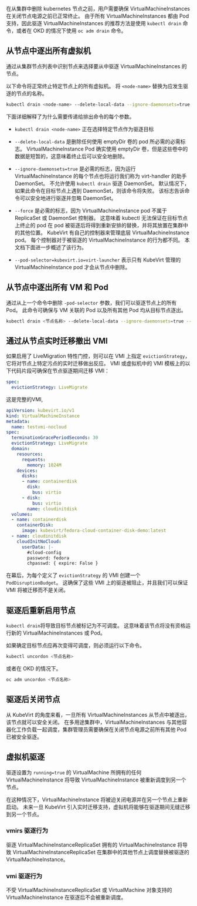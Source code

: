 
在从集群中删除 kubernetes 节点之前，用户需要确保 VirtualMachineInstances 在关闭节点电源之前已正常终止。 由于所有 VirtualMachineInstances 都由 Pod 支持，因此驱逐 VirtualMachineInstances 的推荐方法是使用 `kubectl drain` 命令，或者在 OKD 的情况下使用 `oc adm drain` 命令。

## 从节点中逐出所有虚拟机

通过从集群节点列表中识别节点来选择要从中驱逐 VirtualMachineInstances 的节点。

以下命令将正常终止特定节点上的所有虚拟机。 将 `<node-name>` 替换为应发生驱逐的节点的名称。

```bash
kubectl drain <node-name> --delete-local-data --ignore-daemonsets=true --force --pod-selector=kubevirt.io=virt-launcher
```

下面详细解释了为什么需要传递给排出命令的每个参数。

- `kubectl drain <node-name>` 正在选择特定节点作为驱逐目标

- `--delete-local-data` 是删除任何使用 emptyDir 卷的 pod 所必需的必需标志。 VirtualMachineInstance Pod 确实使用 emptyDir 卷，但是这些卷中的数据是短暂的，这意味着终止后可以安全地删除。

- `--ignore-daemonsets=true` 是必需的标志，因为运行 VirtualMachineInstance 的每个节点也将运行我们称为 virt-handler 的助手 DaemonSet。 不允许使用 `kubectl drain` 驱逐 DaemonSet。 默认情况下，如果此命令在目标节点上遇到 DaemonSet，则该命令将失败。 该标志告诉命令可以安全地进行驱逐并忽略 DaemonSet。

- `--force` 是必需的标志，因为 VirtualMachineInstance pod 不属于 ReplicaSet 或 DaemonSet 控制器。 这意味着 kubectl 无法保证在目标节点上终止的 pod 在 pod 被驱逐后将得到重新安排的替换，并将其放置在集群中的其他位置。 KubeVirt 有自己的控制器来管理底层 VirtualMachineInstance pod。 每个控制器对于被驱逐的 VirtualMachineInstance 的行为都不同。 本文档下面进一步概述了该行为。

- `--pod-selector=kubevirt.io=virt-launcher` 表示只有 KubeVirt 管理的 VirtualMachineInstance pod 才会从节点中删除。

## 从节点中逐出所有 VM 和 Pod

通过从上一个命令中删除 `-pod-selector` 参数，我们可以驱逐节点上的所有 Pod。 此命令可确保与 VM 关联的 Pod 以及所有其他 Pod 均从目标节点逐出。

```bash
kubectl drain <节点名称> --delete-local-data --ignore-daemonsets=true --force
```

## 通过从节点实时迁移撤出 VMI

如果启用了 LiveMigration 特性门控，则可以在 VMI 上指定 `evictionStrategy`，它将对节点上特定污点的实时迁移做出反应。 VMI 或虚拟机中的 VMI 模板上的以下代码片段可确保在节点驱逐期间迁移 VMI：

```yaml
spec:
  evictionStrategy: LiveMigrate
```

这是完整的VMI,
```yaml linenums="1"
apiVersion: kubevirt.io/v1
kind: VirtualMachineInstance
metadata:
  name: testvmi-nocloud
spec:
  terminationGracePeriodSeconds: 30
  evictionStrategy: LiveMigrate
  domain:
    resources:
      requests:
        memory: 1024M
    devices:
      disks:
      - name: containerdisk
        disk:
          bus: virtio
      - disk:
          bus: virtio
        name: cloudinitdisk
  volumes:
  - name: containerdisk
    containerDisk:
      image: kubevirt/fedora-cloud-container-disk-demo:latest
  - name: cloudinitdisk
    cloudInitNoCloud:
      userData: |-
        #cloud-config
        password: fedora
        chpasswd: { expire: False }
```

在幕后，为每个定义了 `evictionStrategy` 的 VMI 创建一个 `PodDisruptionBudget`。 这确保了这些 VMI 上的驱逐被阻止，并且我们可以保证 VMI 将被迁移而不是关闭。

## 驱逐后重新启用节点

`kubectl drain`将导致目标节点被标记为不可调度。 这意味着该节点将没有资格运行新的 VirtualMachineInstances 或 Pod。

如果确定目标节点应再次变得可调度，则必须运行以下命令。

```bash
kubectl uncordon <节点名称>
```
或者在 OKD 的情况下。

```bash
oc adm uncordon <节点名称>
```

## 驱逐后关闭节点

从 KubeVirt 的角度来看，一旦所有 VirtualMachineInstances 从节点中被逐出，该节点就可以安全关闭。 在多用途集群中，VirtualMachineInstances 与其他容器化工作负载一起调度，集群管理员需要确保在关闭节点电源之前所有其他 Pod 已被安全驱逐。

## 虚拟机驱逐

驱逐设置为 `running=true` 的 VirtualMachine 所拥有的任何 VirtualMachineInstance 将导致 VirtualMachineInstance 被重新调度到另一个节点。

在这种情况下，VirtualMachineInstance 将被迫关闭电源并在另一个节点上重新启动。 未来一旦 KubeVirt 引入实时迁移支持，虚拟机将能够在驱逐期间无缝迁移到另一个节点。

### vmirs 驱逐行为

驱逐 VirtualMachineInstanceReplicaSet 拥有的 VirtualMachineInstance 将导致 VirtualMachineInstanceReplicaSet 在集群中的其他节点上调度替换被驱逐的 VirtualMachineInstance。

### vmi 驱逐行为

不受 VirtualMachineInstanceReplicaSet 或 VirtualMachine 对象支持的 VirtualMachineInstance 在驱逐后不会被重新调度。